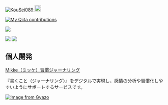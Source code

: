 <p align="left"> 
  <a href="https://github.com/KouSei089/KouSei089/">
    <img src="https://komarev.com/ghpvc/?username=KouSei089" alt="KouSei089" />
  </a>
  <a href="http://twitter.com/izuha0">
    <img height="20" src="https://img.shields.io/twitter/follow/izuha0?label=Twitter&logo=twitter&style=flat" />
  </a>
  
  [![My Qiita contributions](https://qiita-badge.apiapi.app/s/Izumi_Haruya/contributions.svg)](http://qiita.com/Izumi_Haruya)
</p>

![](https://github-profile-summary-cards.vercel.app/api/cards/profile-details?username=KouSei089&theme=vue)

[![](https://raw.githubusercontent.com/vn7n24fzkq/github-profile-summary-cards-example/master/profile-summary-card-output/vue/1-repos-per-language.svg)](https://github.com/vn7n24fzkq/github-profile-summary-cards) 
[![](https://raw.githubusercontent.com/vn7n24fzkq/github-profile-summary-cards-example/master/profile-summary-card-output/vue/3-stats.svg)](https://github.com/vn7n24fzkq/github-profile-summary-cards)

## 個人開発
[Mikke（ミッケ）習慣ジャーナリング](https://a-mikke.com)

『書くこと（ジャーナリング）』をデジタルで実現し，感情の分析や習慣化しやすいようにサポートするサービスです。

[![Image from Gyazo](https://i.gyazo.com/e12194d6bb1bebb0c294fe2cc9a264f6.gif)](https://gyazo.com/e12194d6bb1bebb0c294fe2cc9a264f6)

